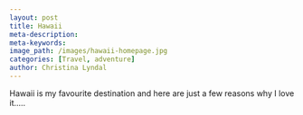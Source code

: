 ```yaml
---
layout: post
title: Hawaii
meta-description:
meta-keywords:
image_path: /images/hawaii-homepage.jpg
categories: [Travel, adventure]
author: Christina Lyndal
---
```


Hawaii is my favourite destination and here are just a few reasons why I love it.....
